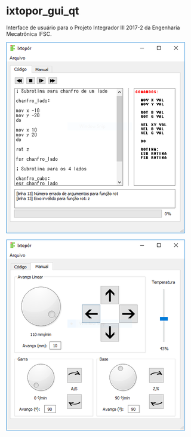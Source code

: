 # ixtopor_gui_qt
Interface de usuário para o Projeto Integrador III 2017-2 da Engenharia Mecatrônica IFSC.

![Interface gráfica (código)](/images/ui_1.PNG?raw=true)

![Interface gráfica (manual)](/images/ui_2.PNG?raw=true)
